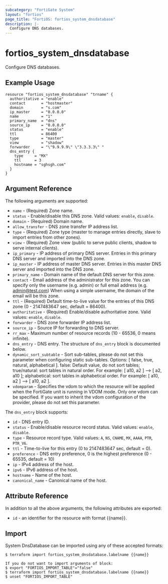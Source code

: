 ```yaml
---
subcategory: "FortiGate System"
layout: "fortios"
page_title: "FortiOS: fortios_system_dnsdatabase"
description: |-
  Configure DNS databases.
---
```


# fortios_system_dnsdatabase
Configure DNS databases.

## Example Usage

```hcl
resource "fortios_system_dnsdatabase" "trname" {
  authoritative = "enable"
  contact       = "hostmaster"
  domain        = "s.com"
  ip_master     = "0.0.0.0"
  name          = "1"
  primary_name  = "dns"
  source_ip     = "0.0.0.0"
  status        = "enable"
  ttl           = 86400
  type          = "master"
  view          = "shadow"
  forwarder     = "\"9.9.9.9\" \"3.3.3.3\" "
  dns_entry {
    type     = "MX"
    ttl      = 3
    hostname = "sghsgh.com"
  }
}
```

## Argument Reference

The following arguments are supported:

* `name` - (Required) Zone name.
* `status` - Enable/disable this DNS zone. Valid values: `enable`, `disable`.
* `domain` - (Required) Domain name.
* `allow_transfer` - DNS zone transfer IP address list.
* `type` - (Required) Zone type (master to manage entries directly, slave to import entries from other zones).
* `view` - (Required) Zone view (public to serve public clients, shadow to serve internal clients).
* `ip_primary` - IP address of primary DNS server. Entries in this primary DNS server and imported into the DNS zone.
* `ip_master` - IP address of master DNS server. Entries in this master DNS server and imported into the DNS zone.
* `primary_name` - Domain name of the default DNS server for this zone.
* `contact` - Email address of the administrator for this zone.
		You can specify only the username (e.g. admin) or full email address (e.g. admin@test.com) 
		When using a simple username, the domain of the email will be this zone.
* `ttl` - (Required) Default time-to-live value for the entries of this DNS zone (0 - 2147483647 sec, default = 86400).
* `authoritative` - (Required) Enable/disable authoritative zone. Valid values: `enable`, `disable`.
* `forwarder` - DNS zone forwarder IP address list.
* `source_ip` - Source IP for forwarding to DNS server.
* `rr_max` - Maximum number of resource records (10 - 65536, 0 means infinite).
* `dns_entry` - DNS entry. The structure of `dns_entry` block is documented below.
* `dynamic_sort_subtable` - Sort sub-tables, please do not set this parameter when configuring static sub-tables. Options: [ false, true, natural, alphabetical ]. false: Default value, do not sort tables; true/natural: sort tables in natural order. For example: [ a10, a2 ] --> [ a2, a10 ]; alphabetical: sort tables in alphabetical order. For example: [ a10, a2 ] --> [ a10, a2 ].
* `vdomparam` - Specifies the vdom to which the resource will be applied when the FortiGate unit is running in VDOM mode. Only one vdom can be specified. If you want to inherit the vdom configuration of the provider, please do not set this parameter.

The `dns_entry` block supports:

* `id` - DNS entry ID.
* `status` - Enable/disable resource record status. Valid values: `enable`, `disable`.
* `type` - Resource record type. Valid values: `A`, `NS`, `CNAME`, `MX`, `AAAA`, `PTR`, `PTR_V6`.
* `ttl` - Time-to-live for this entry (0 to 2147483647 sec, default = 0).
* `preference` - DNS entry preference, 0 is the highest preference (0 - 65535, default = 10)
* `ip` - IPv4 address of the host.
* `ipv6` - IPv6 address of the host.
* `hostname` - Name of the host.
* `canonical_name` - Canonical name of the host.


## Attribute Reference

In addition to all the above arguments, the following attributes are exported:
* `id` - an identifier for the resource with format {{name}}.

## Import

System DnsDatabase can be imported using any of these accepted formats:
```
$ terraform import fortios_system_dnsdatabase.labelname {{name}}

If you do not want to import arguments of block:
$ export "FORTIOS_IMPORT_TABLE"="false"
$ terraform import fortios_system_dnsdatabase.labelname {{name}}
$ unset "FORTIOS_IMPORT_TABLE"
```
